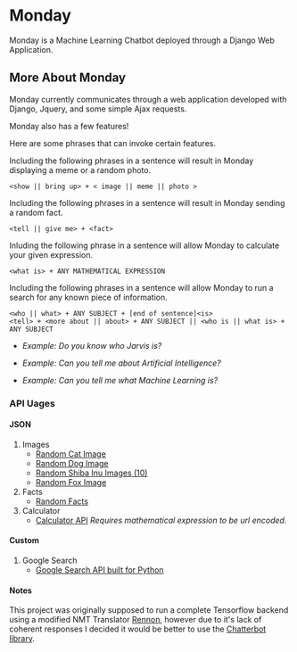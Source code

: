# Monday
Monday is a Machine Learning Chatbot deployed through a Django Web Application.

## More About Monday
Monday currently communicates through a web application developed with Django, Jquery, and some simple Ajax requests.

Monday also has a few features!

Here are some phrases that can invoke certain features.

Including the following phrases in a sentence will result in Monday displaying a meme or a random photo.

```
<show || bring up> + < image || meme || photo >
```

Including the following phrases in a sentence will result in Monday sending a random fact.

```
<tell || give me> + <fact>
```

Inluding the following phrase in a sentence will allow Monday to calculate your given expression.

```
<what is> + ANY MATHEMATICAL EXPRESSION
```

Including the following phrases in a sentence will allow Monday to run a search for any known piece of information.

```
<who || what> + ANY SUBJECT + [end of sentence]<is> 
<tell> + <more about || about> + ANY SUBJECT || <who is || what is> + ANY SUBJECT 
```

  * _Example: Do you know who Jarvis is?_

  * _Example: Can you tell me about Artificial Intelligence?_

  * _Example: Can you tell me what Machine Learning is?_

### API Uages

#### JSON
1. Images
    * [Random Cat Image](https://aws.random.cat/meow)
    * [Random Dog Image](https://random.dog/woof.json)
    * [Random Shiba Inu Images (10)](http://shibe.online/api/shibes?count=10&urls=true&httpsUrls=true)
    * [Random Fox Image](https://randomfox.ca/floof/)
2. Facts
    * [Random Facts](http://randomuselessfact.appspot.com/random.json?language=en)
3. Calculator
    * [Calculator API](http://api.mathjs.org/v4/?expr=) _Requires mathematical expression to be url encoded._

#### Custom
1. Google Search
    * [Google Search API built for Python](https://github.com/abenassi/Google-Search-API)

#### Notes
This project was originally supposed to run a complete Tensorflow backend using a modified NMT Translator [Rennon](https://github.com/AfaqAnwar/Rennon), however due to it's lack of coherent responses I decided it would be better to use the [Chatterbot library](https://github.com/gunthercox/ChatterBot).
